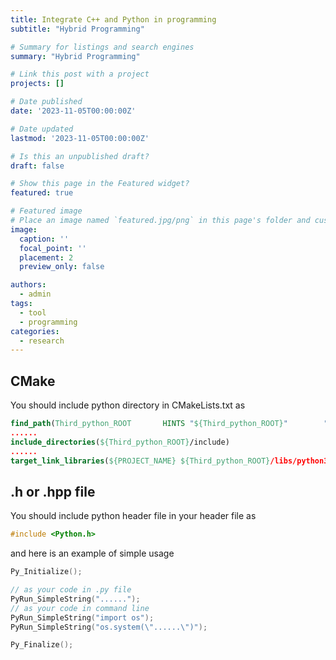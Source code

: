 ```yaml
---
title: Integrate C++ and Python in programming
subtitle: "Hybrid Programming"

# Summary for listings and search engines
summary: "Hybrid Programming"

# Link this post with a project
projects: []

# Date published
date: '2023-11-05T00:00:00Z'

# Date updated
lastmod: '2023-11-05T00:00:00Z'

# Is this an unpublished draft?
draft: false

# Show this page in the Featured widget?
featured: true

# Featured image
# Place an image named `featured.jpg/png` in this page's folder and customize its options here.
image:
  caption: ''
  focal_point: ''
  placement: 2
  preview_only: false

authors:
  - admin
tags: 
  - tool
  - programming
categories:
  - research
---
```


## CMake

You should include python directory in CMakeLists.txt as

```cmake
find_path(Third_python_ROOT       HINTS "${Third_python_ROOT}"        "$ENV{Third_python_ROOT}            ")
......
include_directories(${Third_python_ROOT}/include)
......
target_link_libraries(${PROJECT_NAME} ${Third_python_ROOT}/libs/python39.lib)
```

## .h or .hpp file

You should include python header file in your header file as

```c++
#include <Python.h>
```

and here is an example of simple usage

```c++
Py_Initialize();

// as your code in .py file
PyRun_SimpleString("......"); 
// as your code in command line
PyRun_SimpleString("import os");
PyRun_SimpleString("os.system(\"......\")");

Py_Finalize();
```